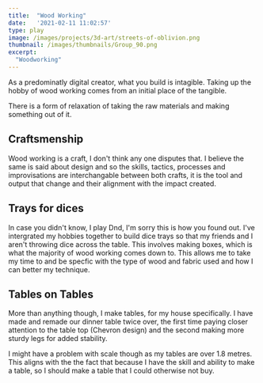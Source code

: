 ```yaml
---
title:  "Wood Working"
date:   '2021-02-11 11:02:57'
type: play
image: /images/projects/3d-art/streets-of-oblivion.png
thumbnail: /images/thumbnails/Group_90.png
excerpt:
  "Woodworking"
---
```


As a predominatly digital creator, what you build is intagible. Taking up the hobby of wood working comes from an initial place of the tangible.

There is a form of relaxation of taking the raw materials and making something out of it.

## Craftsmenship

Wood working is a craft, I don't think any one disputes that. I believe the same is said about design and so the skills, tactics, processes and improvisations are interchangable between both crafts, it is the tool and output that change and their alignment with the impact created.

## Trays for dices

In case you didn't know, I play Dnd, I'm sorry this is how you found out. I've intergrated my hobbies together to build dice trays so that my friends and I aren't throwing dice across the table. This involves making boxes, which is what the majority of wood working comes down to. This allows me to take my time to and be specfic with the type of wood and fabric used and how I can better my technique.


## Tables on Tables
More than anything though, I make tables, for my house specifically. I have made and remade our dinner table twice over, the first time paying closer attention to the table top (Chevron design) and the second making more sturdy legs for added stability. 

I might have a problem with scale though as my tables are over 1.8 metres. This aligns with the the fact that because I have the skill and ability to make a table, so I should make a table that I could otherwise not buy. 



